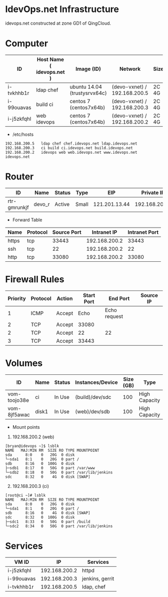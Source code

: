 # IdevOps.net Infrastructure
idevops.net constructed at zone GD1 of QingCloud.

# Computer
ID|Host Name ( idevops.net )|Image (ID)|Network|Size
--|----|--------|-------|----
i-tvkhhb1r|ldap chef|ubuntu 14.04 (trustysrvx64c)|(devo-vxnet) / 192.168.200.5|2C 4G
i-99ouavas|build ci|centos 7 (centos7x64b)|(devo-vxnet) / 192.168.200.3|2C 4G
i-j5zkfqhl|web idevops|centos 7 (centos7x64b)|(devo-vxnet) / 192.168.200.2|2C 4G

* /etc/hosts

```
192.168.200.5   ldap chef chef.idevops.net ldap.idevops.net
192.168.200.3   ci build ci.idevops.net build.idevops.net
192.168.200.2   idevops web web.idevops.net www.idevops.net idevops.net
```

# Router
ID|	Name|	Status|Type|	EIP|Private IP
--|-----|-------|----|-----|-----------
rtr-gmrunkjf|	devo_r|	  Active|	Small|121.201.13.44|192.168.200.1

* Forward Table

Name|	Protocol|	Source Port|	Intranet IP|	Intranet Port
----|---------|------------|-------------|---------------
https|	tcp|	33443|	192.168.200.2|	33443
ssh|	tcp|	22|	192.168.200.2|	22
http|	tcp|	33080|	192.168.200.2|	33080

# Firewall Rules
Priority|	Protocol|	Action|	Start Port|	End Port|	Source IP
--------|---------|-------|-----------|---------|----------
1|	ICMP|Accept|	Echo|	Echo request|
2|	TCP	|Accept|	33080||
2|	TCP	|Accept|	22|	22|
3|	TCP	|Accept|	33443||

# Volumes
ID|	Name|	Status| Instances/Device|	Size (GB)|	Type
--|-----|-------|-----------------|----------|-------
vom-toojo38e|	ci|	  In Use|	(build)/dev/sdc |100|	High Capacity
vom-8jf5awac|	disk1|	  In Use|	(web)/dev/sdb | 100|	High Capacity

* Mount points

1. 192.168.200.2 (web)
```
[bryan@idevops ~]$ lsblk
NAME   MAJ:MIN RM  SIZE RO TYPE MOUNTPOINT
sda      8:0    0   20G  0 disk
└─sda1   8:1    0   20G  0 part /
sdb      8:16   0  100G  0 disk
├─sdb1   8:17   0   50G  0 part /var/www
└─sdb2   8:18   0   50G  0 part /var/lib/jenkins
sdc      8:32   0    4G  0 disk [SWAP]
```

2. 192.168.200.3 (ci)
```
[root@ci ~]# lsblk
NAME   MAJ:MIN RM  SIZE RO TYPE MOUNTPOINT
sda      8:0    0   20G  0 disk
└─sda1   8:1    0   20G  0 part /
sdb      8:16   0    4G  0 disk [SWAP]
sdc      8:32   0  100G  0 disk
├─sdc1   8:33   0   50G  0 part /build
└─sdc2   8:34   0   50G  0 part /var/lib/jenkins
```

# Services

VM ID|IP|Services
-----|--|--------
i-j5zkfqhl|192.168.200.2| httpd
i-99ouavas|192.168.200.3| jenkins, gerrit
i-tvkhhb1r|192.168.200.5| ldap, chef
